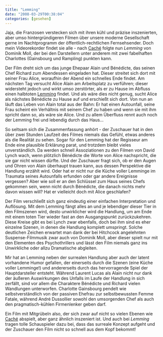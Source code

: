 ```yaml
---
title: "Lemming"
date: "2008-03-29T00:38:04"
categories: [gesehen]
---
```


Jaja, die Franzosen verstecken sich mit ihren kühl und präzise inszenierten, aber umso hintergründigeren Filmen über unsere moderne Gesellschaft gerne im Nachtprogramm der öffentlich-rechtlichen Fernsehsender. Doch mein Videorekorder findet sie alle - nach [Caché](/2008/02/17/die-ganze-kraft-einer-gesellschaft/) folgte nun *Lemming* von Dominik Moll, der bei den Darstellern unter anderem mit zwei fabelhaften Charlottes (Gainsbourg und Rampling) punkten kann.

Der Film dreht sich um das junge Ehepaar Alain und Bénédicte, das seinen Chef Richard zum Abendessen eingeladen hat. Dieser streitet sich dort mit seiner Frau Alice, woraufhin der Abend ein schnelles Ende findet. Am nächsten Tag versucht Alice Alain am Arbeitsplatz zu verführen; dieser widersteht jedoch und wirkt umso zerstörter, als er zu Hause im Abfluss einen halbtoten [Lemming](http://de.wikipedia.org/wiki/Lemminge) findet. Und als wäre dies nicht genug, sucht Alice als nächstes Bénédicte zu Hause auf und erschießt sich dort. Von nun an läuft das Leben von Alain total aus der Bahn: Er hat einen Autounfall, seine Frau scheint ein Verhältnis mit seinem Chef zu haben und wenn sie mit ihm spricht dann so, als wäre sie Alice. Und zu allem Überfluss rennt auch noch der Lemming frei und lebendig durch das Haus...

So seltsam sich die Zusammenfassung anhört - der Zuschauer hat in den über zwei Stunden Laufzeit des Filmes niemals das Gefühl, etwas anderes als die Realität zu sehen. Sogar für den Lemming hat der Regisseur am Ende eine plausible Erklärung parat, und trotzdem bleibt vieles unverständlich. Da werden schnell Assoziationen zu den Filmen von David Lynch wach, wenn plötzlich Bénédicte die Worte von Alice nachspricht, die sie gar nicht wissen dürfte. Und der Zuschauer fragt sich, ob er den Augen und Ohren von Alain überhaupt trauen kann, aus dessen Perspektive die Handlung erzählt wird. Oder hat er nicht nur die Küche voller Lemminge im Traumata seines Autounfalls erfunden oder gar andere Ereignisse vergessen? Aber wie soll er an den Schlüssel zum Haus seines Chefs gekommen sein, wenn nicht durch Bénédicte, die danach nichts mehr davon wissen will? Hat er vielleicht doch mit Alice geschlafen?

Der Film verschließt sich ganz eindeutig einer einfachen Interpretation und Auflösung. Mit dem Lemming fängt alles an und je lebendiger dieser Tier in den Filmszenen wird, desto unwirklicher wird die Handlung, um am Ende mit einem toten Tier wieder fast an den Ausgangspunkt zurückzukehren. Diese Kreise gibt es bei Lynch zwar ebenfalls, doch bei ihm sind es eher einzelne Szenen, in denen die Handlung komplett umspringt. Solche deutlichen Zeichen erwartet man dank der bei Hitchcock angelehnten Suspense-Filmmusik zwar auch von Dominik Moll, aber dieser spielt nur mit den Elementen des Psychothrillers und lässt den Film niemals ganz ins Unwirkliche oder allzu Dramatische abgleiten.

Mir hat an Lemming neben der surrealen Handlung aber auch der latent vorhandene Humor gefallen, der einerseits durch die Szenen (eine Küche voller Lemminge!) und andererseits durch das hervorragende Spiel der Hauptdarsteller entsteht. Während Laurent Lucas als Alain nicht nur dank der äußeren Auswirkungen des Unfalls im Laufe der Handlung in sich zerfällt, sind vor allem die Charaktere Bénédicte und Richard vielen Wandlungen unterworfen. Charlotte Gainsbourg pendelt wie selbstverständlich von der passiven Ehefrau zur selbstbewussten Femme Fatale, während André Dussollier sowohl den umsorgenden Chef als auch den pragmatisch-kühlen Firmenlenker geben darf.

Ein Film mit Mitgrübeln also, der sich zwar auf nicht so vielen Ebenen wie [Caché](/2008/02/17/die-ganze-kraft-einer-gesellschaft/) abspielt, aber ganz ähnlich inszeniert ist. Und auch bei *Lemming* tragen tolle Schauspieler dazu bei, dass das surreale Konzept aufgeht und der Zuschauer den Film nicht so schnell aus dem Kopf bekommt!
